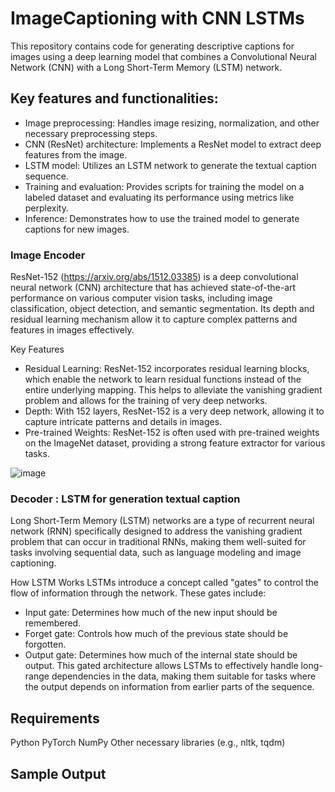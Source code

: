 # ImageCaptioning with CNN LSTMs
This repository contains code for generating descriptive captions for images using a deep learning model that combines a Convolutional Neural Network (CNN) with a Long Short-Term Memory (LSTM) network.

## Key features and functionalities:

* Image preprocessing: Handles image resizing, normalization, and other necessary preprocessing steps.
* CNN (ResNet) architecture: Implements a ResNet model to extract deep features from the image.
* LSTM model: Utilizes an LSTM network to generate the textual caption sequence.
* Training and evaluation: Provides scripts for training the model on a labeled dataset and evaluating its performance using metrics like perplexity.
* Inference: Demonstrates how to use the trained model to generate captions for new images.

### Image Encoder 

ResNet-152 (https://arxiv.org/abs/1512.03385) is a deep convolutional neural network (CNN) architecture that has achieved state-of-the-art performance on various computer vision tasks, including image classification, object detection, and semantic segmentation. Its depth and residual learning mechanism allow it to capture complex patterns and features in images effectively.   

Key Features
* Residual Learning: ResNet-152 incorporates residual learning blocks, which enable the network to learn residual functions instead of the entire underlying mapping. This helps to alleviate the vanishing gradient problem and allows for the training of very deep networks.
* Depth: With 152 layers, ResNet-152 is a very deep network, allowing it to capture intricate patterns and details in images.
* Pre-trained Weights: ResNet-152 is often used with pre-trained weights on the ImageNet dataset, providing a strong feature extractor for various tasks.


![image](https://github.com/user-attachments/assets/ac08d163-d32e-4d65-aa03-f4fea3c03fdb)

### Decoder : LSTM for generation textual caption

Long Short-Term Memory (LSTM) networks are a type of recurrent neural network (RNN) specifically designed to address the vanishing gradient problem that can occur in traditional RNNs, making them well-suited for tasks involving sequential data, such as language modeling and image captioning.

How LSTM Works
LSTMs introduce a concept called "gates" to control the flow of information through the network. These gates include:

* Input gate: Determines how much of the new input should be remembered.
* Forget gate: Controls how much of the previous state should be forgotten.
* Output gate: Determines how much of the internal state should be output.
This gated architecture allows LSTMs to effectively handle long-range dependencies in the data, making them suitable for tasks where the output depends on information from earlier parts of the sequence.

## Requirements 

Python
PyTorch 
NumPy
Other necessary libraries (e.g., nltk, tqdm)


## Sample Output
